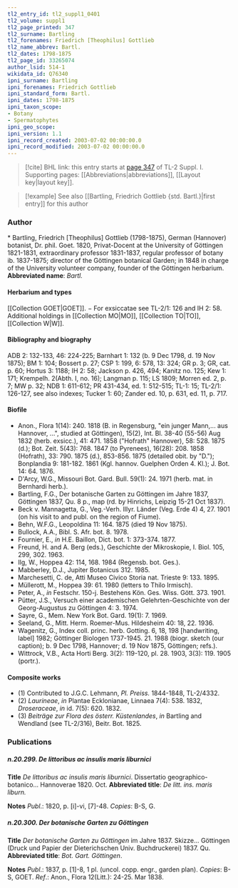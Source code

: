```yaml
---
tl2_entry_id: tl2_suppl1_0401
tl2_volume: suppl1
tl2_page_printed: 347
tl2_surname: Bartling
tl2_forenames: Friedrich [Theophilus] Gottlieb
tl2_name_abbrev: Bartl.
tl2_dates: 1798-1875
tl2_page_id: 33265074
author_lsid: 514-1
wikidata_id: Q76340
ipni_surname: Bartling
ipni_forenames: Friedrich Gottlieb
ipni_standard_form: Bartl.
ipni_dates: 1798-1875
ipni_taxon_scope: 
- Botany
- Spermatophytes
ipni_geo_scope: 
ipni_version: 1.1
ipni_record_created: 2003-07-02 00:00:00.0
ipni_record_modified: 2003-07-02 00:00:00.0
---
```



> [!cite] BHL link: this entry starts at [page 347](https://www.biodiversitylibrary.org/page/33265074) of TL-2 Suppl. I.
> Supporting pages: [[Abbreviations|abbreviations]], [[Layout key|layout key]].

> [!example] See also [[Bartling, Friedrich Gottlieb {std. Bartl.}|first entry]] for this author

### Author

\* Bartling, Friedrich \[Theophilus\] Gottlieb (1798-1875), German (Hannover) botanist, Dr. phil. Goet. 1820, Privat-Docent at the University of Göttingen 1821-1831, extraordinary professor 1831-1837, regular professor of botany ib. 1837-1875; director of the Göttingen botanical Garden; in 1848 in charge of the University volunteer company, founder of the Göttingen herbarium. 
**Abbreviated name**: *Bartl.*

#### Herbarium and types

[[Collection GOET|GOET]]. − For exsiccatae see TL-2/1: 126 and IH 2: 58. Additional holdings in [[Collection MO|MO]], [[Collection TO|TO]], [[Collection W|W]].

#### Bibliography and biography

ADB 2: 132-133, 46: 224-225; Barnhart 1: 132 (b. 9 Dec 1798, d. 19 Nov 1875); BM 1: 104; Bossert p. 27; CSP 1: 199, 6: 578, 13: 324; GR p. 3; GR, cat. p. 60; Hortus 3: 1188; IH 2: 58; Jackson p. 426, 494; Kanitz no. 125; Kew 1: 171; Krempelh. 2(Abth. I, no. 16); Langman p. 115; LS 1809; Morren ed. 2, p. 7; MW p. 32; NDB 1: 611-612; PR 431-434, ed. 1: 512-515; TL-1: 15; TL-2/1: 126-127, see also indexes; Tucker 1: 60; Zander ed. 10, p. 631, ed. 11, p. 717.

#### Biofile

- Anon., Flora 1(14): 240. 1818 (B. in Regensburg, "ein junger Mann,... aus Hannover, ...", studied at Göttingen), 15(2), Int. Bl. 38-40 (55-56) Aug 1832 (herb. exsicc.), 41: 471. 1858 ("Hofrath" Hannover), 58: 528. 1875 (d.); Bot. Zeit. 5(43): 768. 1847 (to Pyrenees), 16(28): 208. 1858 (Hofrath), 33: 790. 1875 (d.), 853-856. 1875 (detailed obit. by "D."); Bonplandia 9: 181-182. 1861 (Kgl. hannov. Guelphen Orden 4. Kl.); J. Bot. 14: 64. 1876.
- D'Arcy, W.G., Missouri Bot. Gard. Bull. 59(1): 24. 1971 (herb. mat. in Bernhardi herb.).
- Bartling, F.G., Der botanische Garten zu Göttingen im Jahre 1837, Göttingen 1837, Qu. 8 p., map (rd. by Hinrichs, Leipzig 15-21 Oct 1837).
- Beck v. Mannagetta, G., Veg.-Verh. Illyr. Länder (Veg. Erde 4) 4, 27. 1901 (on his visit to and publ. on the region of Fiume).
- Behn, W.F.G., Leopoldina 11: 164. 1875 (died 19 Nov 1875).
- Bullock, A.A., Bibl. S. Afr. bot. 8. 1978.
- Fournier, E., *in* H.E. Baillon, Dict. bot. 1: 373-374. 1877.
- Freund, H. and A. Berg (eds.), Geschichte der Mikroskopie, I. Biol. 105, 299, 302. 1963.
- Ilg, W., Hoppea 42: 114, 168. 1984 (Regensb. bot. Ges.).
- Mabberley, D.J., Jupiter Botanicus 312. 1985.
- Marchesetti, C. de, Atti Museo Civico Storia nat. Trieste 9: 133. 1895.
- Müllerott, M., Hoppea 39: 61. 1980 (letters to Thilo Irmisch).
- Peter, A., *in* Festschr. 150-j. Bestehens Kön. Ges. Wiss. Gött. 373. 1901.
- Pütter, J.S., Versuch einer academischen Gelehrten-Geschichte von der Georg-Augustus zu Göttingen 4: 3. 1974.
- Sayre, G., Mem. New York Bot. Gard. 19(1): 7. 1969.
- Seeland, G., Mitt. Herm. Roemer-Mus. Hildesheim 40: 18, 22. 1936.
- Wagenitz, G., Index coll. princ. herb. Gotting. 6, 18, 198 \[handwriting, label\] 1982; Göttinger Biologen 1737-1945. 21. 1988 (biogr. sketch (our caption); b. 9 Dec 1798, Hannover; d. 19 Nov 1875, Göttingen; refs.).
- Wittrock, V.B., Acta Horti Berg. 3(2): 119-120, pl. 28. 1903, 3(3): 119. 1905 (portr.).

#### Composite works

- (1) Contributed to J.G.C. Lehmann, *Pl. Preiss.* 1844-1848, TL-2/4332.
- (2) *Laurineae*, *in* Plantae Ecklonianae, Linnaea 7(4): 538. 1832, *Droseraceae*, *in* id. 7(5): 620. 1832.
- (3) *Beiträge zur Flora des österr. Küstenlandes*, *in* Bartling and Wendland (see TL-2/316), Beitr. Bot. 1825.

### Publications

##### n.20.299. De littoribus ac insulis maris liburnici

**Title**
*De littoribus ac insulis maris liburnici*. Dissertatio geographico-botanico... Hannoverae 1820. Oct.
**Abbreviated title**: *De litt. ins. maris liburn.*

**Notes**
*Publ*.: 1820, p. \[i\]-vi, \[7\]-48. *Copies*: B-S, G.

##### n.20.300. Der botanische Garten zu Göttingen

**Title**
*Der botanische Garten zu Göttingen* im Jahre 1837. Skizze... Göttingen (Druck und Papier der Dieterichschen Univ. Buchdruckerei) 1837. Qu.
**Abbreviated title**: *Bot. Gart. Göttingen*.

**Notes**
*Publ*.: 1837, p. \[1\]-8, 1 pl. (uncol. copp. engr., garden plan). *Copies*: B-S, GOET.
*Ref*.: Anon., Flora 12(Litt.): 24-25. Mar 1838.

